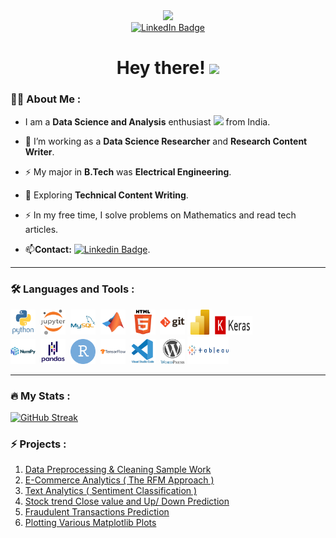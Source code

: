 

<!--
**RusticHaze634/RusticHaze634** is a ✨ _special_ ✨ repository because its `README.md` (this file) appears on your GitHub profile.

Here are some ideas to get you started:

- 🔭 I’m currently working on ...
- 🌱 I’m currently learning ...
- 👯 I’m looking to collaborate on ...
- 🤔 I’m looking for help with ...
- 💬 Ask me about ...
- 📫 How to reach me: ...
- 😄 Pronouns: ...
- ⚡ Fun fact: ...
-->
<div id="header" align="center">
  <img src="https://media3.giphy.com/media/765ccrAiB0g9z6EApL/giphy.gif?cid=ecf05e47wd1z7w1qd5ouuny610nkg7mclgrt6knras2g73fb&rid=giphy.gif&ct=g" width="100"/>
</div>
<div id="badges" align="center">
  <a href="linkedin.com/in/shreya-biswas-13425613a">
    <img src="https://img.shields.io/badge/LinkedIn-blue?style=for-the-badge&logo=linkedin&logoColor=white" alt="LinkedIn Badge"/>
  </a>
</div>
<h1 align="center">
    Hey there!
  <img src="https://media.giphy.com/media/hvRJCLFzcasrR4ia7z/giphy.gif" width="30px"/>
</h1>

### :woman_technologist: About Me :
- I am a **Data Science and Analysis** enthusiast <img src="https://media.giphy.com/media/WUlplcMpOCEmTGBtBW/giphy.gif" width="30"> from India.

- :telescope: I’m working as a **Data Science Researcher** and **Research Content Writer**.

- :zap: My major in **B.Tech** was **Electrical Engineering**.

- :seedling: Exploring **Technical Content Writing**.

- :zap: In my free time, I solve problems on Mathematics and read tech articles.

- :mailbox:**Contact:** [![Linkedin Badge](https://img.shields.io/badge/LinkedIn-blue?style=flat&logo=Linkedin&logoColor=white)](https://linkedin.com/in/shreya-biswas-13425613a).

-----

### :hammer_and_wrench: Languages and Tools :
<div>
  <img src="https://github.com/devicons/devicon/blob/master/icons/python/python-original-wordmark.svg" title="python" alt="python" width="40" height="40"/>&nbsp;
  <img src="https://github.com/devicons/devicon/blob/master/icons/jupyter/jupyter-original-wordmark.svg" title="Jupyter" alt="Jupyter" width="40" height="40"/>&nbsp;
  <img src="https://github.com/devicons/devicon/blob/master/icons/mysql/mysql-original-wordmark.svg" title="MySQL"  alt="MySQL" width="40" height="40"/>&nbsp;
  <img src="https://github.com/devicons/devicon/blob/master/icons/matlab/matlab-original.svg" title="MATLAB" alt="MATLAB" width="40" height="40"/>&nbsp;
  <img src="https://github.com/devicons/devicon/blob/master/icons/html5/html5-original-wordmark.svg" title="HTML5" alt="HTML" width="40" height="40"/>&nbsp;
  <img src="https://github.com/devicons/devicon/blob/master/icons/git/git-original-wordmark.svg" title="Git" **alt="Git" width="40" height="40"/>
  <img src="https://github.com/RusticHaze634/RusticHaze634/blob/main/image/Power_BI_Logo.png" title="PBI" **alt="PBI" width="40" height="40"/>
  <img src="https://github.com/RusticHaze634/RusticHaze634/blob/main/image/Keraslogo.png" title="keras" **alt="keras" width="60" height="30"/>
</div>

<div>
  <img src="https://github.com/devicons/devicon/blob/master/icons/numpy/numpy-original-wordmark.svg" title="numpy" alt="numpy" width="40" height="40"/>&nbsp;
  <img src="https://github.com/devicons/devicon/blob/master/icons/pandas/pandas-original-wordmark.svg" title="pandas" alt="pandas" width="40" height="40"/>&nbsp;
  <img src="https://github.com/devicons/devicon/blob/master/icons/rstudio/rstudio-original.svg" title="Rstudio"  alt="Rstudio" width="40" height="40"/>&nbsp;
  <img src="https://github.com/devicons/devicon/blob/master/icons/tensorflow/tensorflow-original-wordmark.svg" title="tensorflow" alt="tensorflow" width="40" height="40"/>&nbsp;
  <img src="https://github.com/devicons/devicon/blob/master/icons/vscode/vscode-original-wordmark.svg" title="VSCode" alt="VSCode" width="40" height="40"/>&nbsp;
  <img src="https://github.com/devicons/devicon/blob/master/icons/wordpress/wordpress-original.svg" title="wordpress" **alt="wordpress" width="40" height="40"/>
  <img src="https://github.com/RusticHaze634/RusticHaze634/blob/main/image/tableau.png" title="Tab" **alt="tab" width="66" height="44"/>
</div>

-----

### :fire: My Stats :

[![GitHub Streak](http://github-readme-streak-stats.herokuapp.com?user=RusticHaze634&theme=dark&background=000000)](https://git.io/streak-stats)

### :zap: Projects :

1. [Data Preprocessing & Cleaning Sample Work ](https://github.com/RusticHaze634/Data_Preprocessing_-_Cleaning)
2. [E-Commerce Analytics ( The RFM Approach ) ](https://github.com/RusticHaze634/E-Commerce-Analytics-Project)
3. [Text Analytics ( Sentiment Classification ) ](https://github.com/RusticHaze634/Text-Analysis)
4. [Stock trend Close value and Up/ Down Prediction ](https://github.com/RusticHaze634/StockTrend_and_Python)
5. [Fraudulent Transactions Prediction ](https://github.com/RusticHaze634/Fraudulent-Transactions-Prediction)
6. [Plotting Various Matplotlib Plots ](https://github.com/RusticHaze634/Playing-With-Matplotlib)


